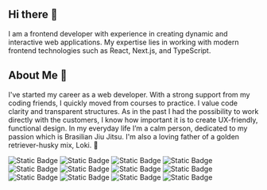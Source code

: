## Hi there 👋

I am a frontend developer with experience in creating dynamic and interactive web applications. My expertise lies in working with modern frontend technologies such as React, Next.js, and TypeScript.

## About Me 💁

I've started my career as a web developer. With a strong support from my coding friends, I quickly moved from courses to practice. I value code clarity and transparent structures. As in the past I had the possibility to work directly with the customers, I know how important it is to create UX-friendly, functional design. In my everyday life I’m a calm person, dedicated to my passion which is Brasilian Jiu Jitsu. I'm also a loving father of a golden retriever-husky mix, Loki. 🐶

![Static Badge](https://img.shields.io/badge/typescrit-%232596be) ![Static Badge](https://img.shields.io/badge/react-%232596be) ![Static Badge](https://img.shields.io/badge/nextjs-%232596be) ![Static Badge](https://img.shields.io/badge/javascript-yellow) ![Static Badge](https://img.shields.io/badge/html-orange) ![Static Badge](https://img.shields.io/badge/css-blue) ![Static Badge](https://img.shields.io/badge/vercel-black) ![Static Badge](https://img.shields.io/badge/netlify-%2307F9E9) ![Static Badge](https://img.shields.io/badge/git-gray) ![Static Badge](https://img.shields.io/badge/app_router-%232596be) ![Static Badge](https://img.shields.io/badge/nodejs-yellow) ![Static Badge](https://img.shields.io/badge/prisma-white)














